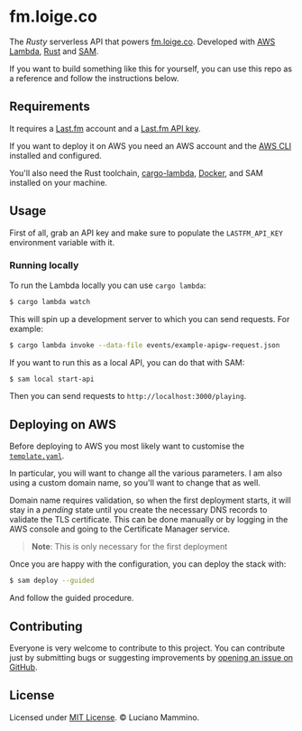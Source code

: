 # fm.loige.co

The _Rusty_ serverless API that powers [fm.loige.co](https://fm.loige.co/playing). Developed with [AWS Lambda](https://aws.amazon.com/lambda/), [Rust](https://www.rust-lang.org/) and [SAM](https://aws.amazon.com/serverless/sam/).

If you want to build something like this for yourself, you can use this repo as a reference and follow the instructions below.



## Requirements

It requires a [Last.fm](https://www.last.fm/) account and a [Last.fm API key](https://www.last.fm/api/account/create).

If you want to deploy it on AWS you need an AWS account and the [AWS CLI](https://aws.amazon.com/cli/) installed and configured.

You'll also need the Rust toolchain, [cargo-lambda](https://www.cargo-lambda.info/), [Docker](https://www.docker.com/), and SAM installed on your machine.


## Usage

First of all, grab an API key and make sure to populate the `LASTFM_API_KEY` environment variable with it.

### Running locally

To run the Lambda locally you can use `cargo lambda`:

```bash
$ cargo lambda watch
```

This will spin up a development server to which you can send requests. For example:

```bash
$ cargo lambda invoke --data-file events/example-apigw-request.json
```

If you want to run this as a local API, you can do that with SAM:

```bash
$ sam local start-api
```

Then you can send requests to `http://localhost:3000/playing`.


## Deploying on AWS

Before deploying to AWS you most likely want to customise the [`template.yaml`](/template.yaml).

In particular, you will want to change all the various parameters. I am also using a custom domain name, so you'll want to change that as well.

Domain name requires validation, so when the first deployment starts, it will stay in a _pending_ state until you create the necessary DNS records to validate the TLS certificate. This can be done manually or by logging in the AWS console and going to the Certificate Manager service.

> **Note**: This is only necessary for the first deployment

Once you are happy with the configuration, you can deploy the stack with:

```bash
$ sam deploy --guided
```

And follow the guided procedure.

## Contributing

Everyone is very welcome to contribute to this project.
You can contribute just by submitting bugs or suggesting improvements by
[opening an issue on GitHub](https://github.com/lmammino/fm.loige.co/issues).


## License

Licensed under [MIT License](LICENSE). © Luciano Mammino.

